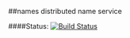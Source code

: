 ##names
distributed name service

####Status: [![Build Status](https://travis-ci.org/afrantisak/names.png?branch=master)](https://travis-ci.org/afrantisak/names/builds)

